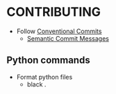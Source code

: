 # CONTRIBUTING

- Follow [Conventional Commits](https://www.conventionalcommits.org/en/v1.0.0/)
    - [Semantic Commit Messages](https://gist.github.com/joshbuchea/6f47e86d2510bce28f8e7f42ae84c716)

## Python commands

- Format python files
  - black .
